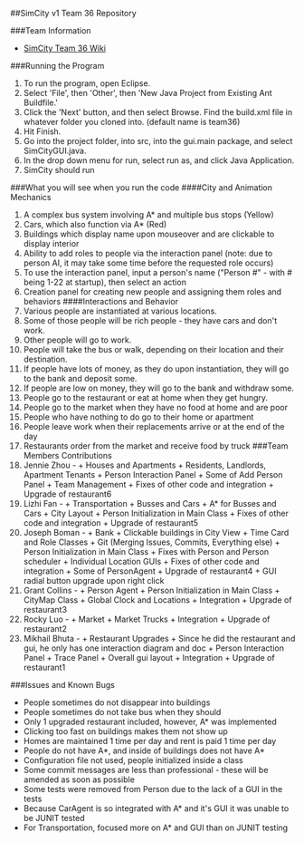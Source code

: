 ##SimCity v1 Team 36 Repository

###Team Information
  + [SimCity Team 36 Wiki](https://github.com/usc-csci201-fall2013/team36/wiki)

###Running the Program
  1.  To run the program, open Eclipse.
  2.  Select 'File', then 'Other', then 'New Java Project from Existing Ant Buildfile.'
  3.  Click the 'Next' button, and then select Browse. Find the build.xml file in whatever folder you cloned into. (default name is team36)
  4.  Hit Finish.
  5.  Go into the project folder, into src, into the gui.main package, and select SimCityGUI.java.
  6.  In the drop down menu for run, select run as, and click Java Application.
  7.  SimCity should run

###What you will see when you run the code
####City and Animation Mechanics
  1. A complex bus system involving A* and multiple bus stops (Yellow)
  2. Cars, which also function via A* (Red)
  3. Buildings which display name upon mouseover and are clickable to display interior
  4. Ability to add roles to people via the interaction panel (note: due to person AI, it may take some time before the requested role occurs)
  5. To use the interaction panel, input a person's name ("Person #" - with # being 1-22 at startup), then select an action
  6. Creation panel for creating new people and assigning them roles and behaviors
####Interactions and Behavior
  1. Various people are instantiated at various locations.
  2. Some of those people will be rich people - they have cars and don't work.
  3. Other people will go to work.
  4. People will take the bus or walk, depending on their location and their destination.
  5. If people have lots of money, as they do upon instantiation, they will go to the bank and deposit some.
  6. If people are low on money, they will go to the bank and withdraw some.
  7. People go to the restaurant or eat at home when they get hungry.
  8. People go to the market when they have no food at home and are poor
  9. People who have nothing to do go to their home or apartment
  10. People leave work when their replacements arrive or at the end of the day
  11. Restaurants order from the market and receive food by truck
###Team Members Contributions
  1. Jennie Zhou - 
	+ Houses and Apartments
	+ Residents, Landlords, Apartment Tenants
	+ Person Interaction Panel
	+ Some of Add Person Panel
	+ Team Management
	+ Fixes of other code and integration
  	+ Upgrade of restaurant6
  2. Lizhi Fan -
	+ Transportation
	+ Busses and Cars
	+ A* for Busses and Cars
	+ City Layout
	+ Person Initialization in Main Class
	+ Fixes of other code and integration
  	+ Upgrade of restaurant5
  3. Joseph Boman - 
	+ Bank
	+ Clickable buildings in City View
	+ Time Card and Role Classes
	+ Git (Merging Issues, Commits, Everything else)
	+ Person Initialization in Main Class
	+ Fixes with Person and Person scheduler
	+ Individual Location GUIs
	+ Fixes of other code and integration
  	+ Some of PersonAgent
	+ Upgrade of restaurant4
  	+ GUI radial button upgrade upon right click
  4. Grant Collins -
	+ Person Agent
	+ Person Initialization in Main Class
	+ CityMap Class
	+ Global Clock and Locations
	+ Integration
  	+ Upgrade of restaurant3
  5. Rocky Luo -
	+ Market
	+ Market Trucks
	+ Integration
  	+ Upgrade of restaurant2
  6. Mikhail Bhuta -
	+ Restaurant Upgrades
	+ Since he did the restaurant and gui, he only has one interaction diagram and doc
	+ Person Interaction Panel
	+ Trace Panel
	+ Overall gui layout
	+ Integration
	+ Upgrade of restaurant1

###Issues and Known Bugs
  + People sometimes do not disappear into buildings
  + People sometimes do not take bus when they should
  + Only 1 upgraded restaurant included, however, A* was implemented
  + Clicking too fast on buildings makes them not show up
  + Homes are maintained 1 time per day and rent is paid 1 time per day
  + People do not have A*, and inside of buildings does not have A*
  + Configuration file not used, people initialized inside a class
  + Some commit messages are less than professional - these will be amended as soon as possible
  + Some tests were removed from Person due to the lack of a GUI in the tests
  + Because CarAgent is so integrated with A* and it's GUI it was unable to be JUNIT tested
  + For Transportation, focused more on A* and GUI than on JUNIT testing
